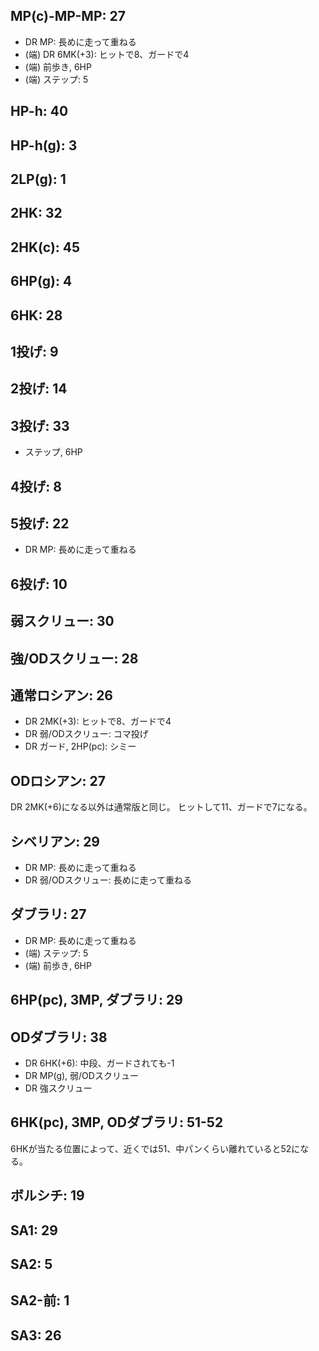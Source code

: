 ## MP(c)-MP-MP: 27

- DR MP: 長めに走って重ねる
- (端) DR 6MK(+3): ヒットで8、ガードで4
- (端) 前歩き, 6HP
- (端) ステップ: 5

## HP-h: 40

## HP-h(g): 3

## 2LP(g): 1

## 2HK: 32

## 2HK(c): 45

## 6HP(g): 4

## 6HK: 28

## 1投げ: 9

## 2投げ: 14

## 3投げ: 33

- ステップ, 6HP

## 4投げ: 8

## 5投げ: 22

- DR MP: 長めに走って重ねる

## 6投げ: 10

## 弱スクリュー: 30

## 強/ODスクリュー: 28

## 通常ロシアン: 26

- DR 2MK(+3): ヒットで8、ガードで4
- DR 弱/ODスクリュー: コマ投げ
- DR ガード, 2HP(pc): シミー

## ODロシアン: 27

DR 2MK(+6)になる以外は通常版と同じ。
ヒットして11、ガードで7になる。

## シベリアン: 29

- DR MP: 長めに走って重ねる
- DR 弱/ODスクリュー: 長めに走って重ねる

## ダブラリ: 27

- DR MP: 長めに走って重ねる
- (端) ステップ: 5
- (端) 前歩き, 6HP

## 6HP(pc), 3MP, ダブラリ: 29

## ODダブラリ: 38

- DR 6HK(+6): 中段、ガードされても-1
- DR MP(g), 弱/ODスクリュー
- DR 強スクリュー

## 6HK(pc), 3MP, ODダブラリ: 51-52

6HKが当たる位置によって、近くでは51、中パンくらい離れていると52になる。

## ボルシチ: 19

## SA1: 29

## SA2: 5

## SA2-前: 1

## SA3: 26
